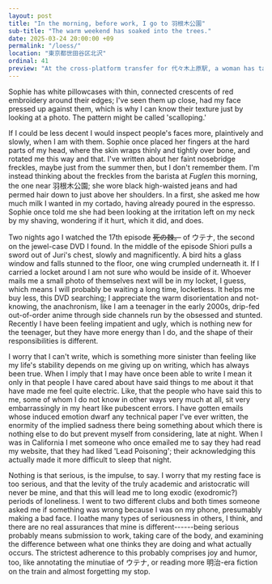 ```yaml
---
layout: post
title: "In the morning, before work, I go to 羽根木公園"
sub-title: "The warm weekend has soaked into the trees."
date: 2025-03-24 20:00:00 +09
permalink: "/loess/"
location: "東京都世田谷区北沢"
ordinal: 41
preview: "At the cross-platform transfer for 代々木上原駅, a woman has taped over blisters on her heels."
---
```


Sophie has white pillowcases with thin, connected crescents of red embroidery around their edges; I've seen them up close, had my face pressed up against them, which is why I can know their texture just by looking at a photo. The pattern might be called 'scalloping.'

If I could be less decent I would inspect people's faces more, plaintively and slowly, when I am with them. Sophie once placed her fingers at the hard parts of my head, where the skin wraps thinly and tightly over bone, and rotated me this way and that. I've written about her faint nosebridge freckles, maybe just from the summer then, but I don't remember them. I'm instead thinking about the freckles from the barista at *Fuglen* this morning, the one near 羽根木公園; she wore black high-waisted jeans and had permed hair down to just above her shoulders. In a first, she asked me how much milk I wanted in my cortado, having already poured in the espresso. Sophie once told me she had been looking at the irritation left on my neck by my shaving, wondering if it hurt, which it did, and does.

Two nights ago I watched the 17th episode ~~死の棘。~~ of ウテナ, the second on the jewel-case DVD I found. In the middle of the episode Shiori pulls a sword out of Juri's chest, slowly and magnificently. A bird hits a glass window and falls stunned to the floor, one wing crumpled underneath it. If I carried a locket around I am not sure who would be inside of it. Whoever mails me a small photo of themselves next will be in my locket, I guess, which means I will probably be waiting a long time, locketless. It helps me buy less, this DVD searching; I appreciate the warm disorientation and not-knowing, the anachronism, like I am a teenager in the early 2000s, drip-fed out-of-order anime through side channels run by the obsessed and stunted. Recently I have been feeling impatient and ugly, which is nothing new for the teenager, but they have more energy than I do, and the shape of their responsibilities is different.

I worry that I can't write, which is something more sinister than feeling like my life's stability depends on me giving up on writing, which has always been true. When I imply that I may have once been able to write I mean it only in that people I have cared about have said things to me about it that have made me feel quite electric. Like, that the people who have said this to me, some of whom I do not know in other ways very much at all, sit very embarrassingly in my heart like pubescent errors. I have gotten emails whose induced emotion dwarf any technical paper I've ever written, the enormity of the implied sadness there being something about which there is nothing else to do but prevent myself from considering, late at night. When I was in California I met someone who once emailed me to say they had read my website, that they had liked 'Lead Poisoning'; their acknowledging this actually made it more difficult to sleep that night.

Nothing is that serious, is the impulse, to say. I worry that my resting face is too serious, and that the levity of the truly academic and aristocratic will never be mine, and that this will lead me to long exodic (exodromic?) periods of loneliness. I went to two different clubs and both times someone asked me if something was wrong because I was on my phone, presumably making a bad face. I loathe many types of seriousness in others, I think, and there are no real assurances that mine is different------being serious probably means submission to work, taking care of the body, and examining the difference between what one thinks they are doing and what actually occurs. The strictest adherence to this probably comprises joy and humor, too, like annotating the minutiae of ウテナ, or reading more 明治-era fiction on the train and almost forgetting my stop.
